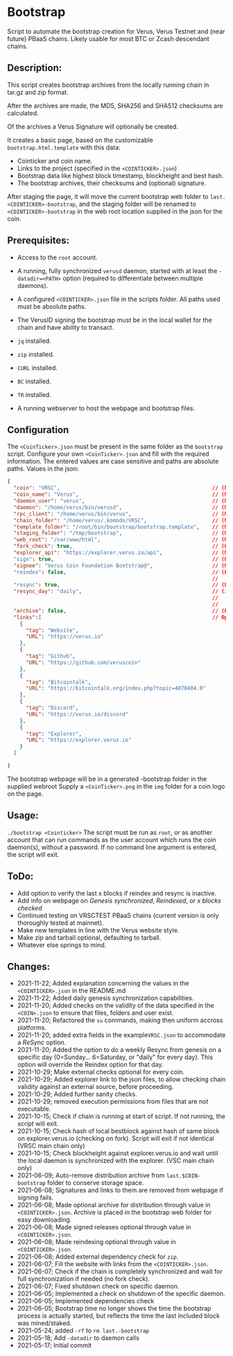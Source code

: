# Bootstrap
Script to automate the bootstrap creation for Verus, Verus Testnet and (near future) PBaaS chains. Likely usable for most BTC or Zcash descendant chains.

## Description:
This script creates bootstrap archives from the locally running chain in tar.gz and zip format.

After the archives are made, the MD5, SHA256 and SHA512 checksums are calculated.

Of the archives a Verus Signature will optionally be created.

It creates a basic page, based on the customizable `bootstrap.html.template` with this data:
 - Cointicker and coin name.
 - Links to the project (specified in the `<COINTICKER>.json`)
 - Bootstrap data like highest block timestamp, blockheight and best hash.
 - The bootstrap archives, their checksums and (optional) signature.

After staging the page, it will move the current bootstrap web folder to `last.<COINTICKER>-bootstrap`, and the staging folder will be renamed to `<COINTICKER>-bootstrap` in the web root location supplied in the json for the coin.

## Prerequisites:
 - Access to the `root` account.
 - A running, fully synchronized `verusd` daemon, started with at least the `-datadir=<PATH>` option (required to differentiate between multiple daemons).
 - A configured `<COINTICKER>.json` file in the scripts folder. All paths used must be absolute paths.
 - The VerusID signing the bootstrap must be in the local wallet for the chain and have ability to transact.
 - `jq` installed.
 - `zip` installed.
 - `CURL` installed.
 - `BC` installed.
 - `TR` installed.

 - A running webserver to host the webpage and bootstrap files.

## Configuration
The `<CoinTicker>.json` must be present in the same folder as the `bootstrap` script. Configure your own `<CoinTicker>.json` and fill with the required information. The entered values are case sensitive and paths are absolute paths.
Values in the json:
```json
{
  "coin": "VRSC",                                                 // (Mandatory) The genarlly accepted cointicker
  "coin_name": "Verus",                                           // (Mandatory) The name for the chain
  "daemon_user": "verus",                                         // (Mandatory) The linux user that is running the coin daemon
  "daemon": "/home/verus/bin/verusd",                             // (Mandatory) The complete path to (and including) the coindeamon
  "rpc_client": "/home/verus/bin/verus",                          // (Mandatory) The complete path to (and including) the RPC client
  "chain_folder": "/home/verus/.komodo/VRSC",                     // (Mandatory) The complate path to the chain data
  "template_folder": "/root/bin/bootstrap/bootstrap.template",    // (Mandatory) The complete path to the template for the website
  "staging_folder": "/tmp/bootstrap",                             // (Mandatory) The complete path to the temporary staging folder
  "web_root": "/var/www/html",                                    // (Mandatory) The complete path to the webroot of the webserver
  "fork_check": true,                                             // (Boolean)   If true do external checks to the link supplied in "explorer_api"
  "explorer_api": "https://explorer.verus.io/api",                // (Mandatory when "fork_check": true) URL to the external API endpoint
  "sign": true,                                                   // (Boolean)   Whether to sign the archive with a VerusID
  "signee": "Verus Coin Foundation Bootstrap@",                   // (Mandatory when "sign": true) The ID on the chain to sign
  "reindex": false,                                               // (Boolean)   When true, the chain will reindex after bootstrap creation.
                                                                  //             This value is overridden by "resync": true
  "resync": true,                                                 // (Boolean)   Synchronize the chain from genesis after bootstrap generation
  "resync_day": "daily",                                          // (integer or text) Text "daily" will trigger a resync on any weekday
                                                                  //                   Number 0-6 will trigger the resync ONLY on that weekday
                                                                  //                   0=Sunday, 1=Monday, ... , 6=Saturday
  "archive": false,                                               // (Boolean)   After finishing bootstrap, create a "COIN-bootstrap.tar" in the standard webfolder
  "links":[                                                       // Optional:   "tag" and "URL" pairs included in the bootstrap webpage
    {
      "tag": "Website",
      "URL": "https://verus.io"
    },
    {
      "tag": "Github",
      "URL": "https://github.com/veruscoin"
    },
    {
      "tag": "Bitcointalk",
      "URL": "https://bitcointalk.org/index.php?topic=4070404.0"
    },
    {
      "tag": "Discord",
      "URL": "https://verus.io/discord"
    },
    {
      "tag": "Explorer",
      "URL": "https://explorer.verus.io"
    }
  ]

}

```
The bootstrap webpage will be in a generated <COIN>-bootstrap folder in the supplied webroot
Supply a `<CoinTicker>.png` in the `img` folder for a coin logo on the page.

## Usage:
`./bootstrap <Cointicker>`
The script must be run as `root`, or as another account that can run commands as the user account which runs the coin daemon(s), without a password.
If no command line argument is entered, the script will exit.

## ToDo:
 - Add option to verify the last x blocks if reindex and resync is inactive.
 - Add info on webpage on *Genesis synchronized*, *Reindexed*, or *x blocks checked*
 - Continued testing on VRSCTEST PBaaS chains (current version is only thoroughly tested at mainnet).
 - Make new templates in line with the Verus website style.
 - Make zip and tarball optional, defaulting to tarball.
 - Whatever else springs to mind.


## Changes:
 - 2021-11-22; Added explanation concerning the values in the `<COINTICKER>.json` in the README.md
 - 2021-11-22; Added daily genesis synchronization capabilities.
 - 2021-11-20; Added checks on the validity of the data specified in the `<COIN>.json` to ensure that files, folders and user exist.
 - 2021-11-20; Refactored the `su` commands, making then uniform accross platforms.
 - 2021-11-20; added extra fields in the example`VRSC.json` to accommodate a *ReSync* option.
 - 2021-11-20; Added the option to do a weekly Resync from genesis on a specific day (0=Sunday... 6=Saturday, or "daily" for every day). This option will override the Reindex option for that day.
 - 2021-10-29; Make external checks optional for every coin.
 - 2021-10-29; Added explorer link to the json files, to allow checking chain validity against an external source, before proceeding.
 - 2021-10-29; Added further sanity checks.
 - 2021-10-29; removed execution permissions from files that are not executable.
 - 2021-10-15; Check if chain is running at start of script. If not running, the script will exit.
 - 2021-10-15; Check hash of local bestblock against hash of same block on explorer.verus.io (checking on fork). Script will exit if not identical (VRSC main chain only)
 - 2021-10-15; Check blockheight against explorer.verus.io and wait until the local daemon is synchronized with the explorer. (VSC main chain only)
 - 2021-06-09; Auto-remove distribution archive from `last.$COIN-bootstrap` folder to conserve storage space.
 - 2021-06-08; Signatures and links to them are removed from webpage if signing fails.
 - 2021-06-08; Made optional archive for distribution through value in `<COINTICKER>.json`. Archive is placed in the bootstrap web folder for easy downloading.
 - 2021-06-08; Made signed releases optional through value in `<COINTICKER>.json`.
 - 2021-06-08; Made reindexing optional through value in `<COINTICKER>.json`.
 - 2021-06-08; Added external dependency check for `zip`.
 - 2021-06-07; Fill the website with links from the `<COINTICKER>.json`.
 - 2021-06-07; Check if the chain is completely synchronized and wait for full synchronization if needed (no fork check).
 - 2021-06-07; Fixed shutdown check on specific daemon.
 - 2021-06-05; Implemented a check on shutdown of the specific daemon.
 - 2021-06-05; Implemented dependencies check
 - 2021-06-05; Bootstrap time no longer shows the time the bootstrap process is actually started, but reflects the time the last included block was mined/staked.
 - 2021-05-24; added `-rf` to `rm last.-bootstrap`
 - 2021-05-18; Add `-datadir` to daemon calls
 - 2021-05-17; Initial commit
